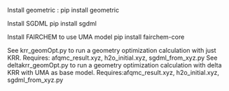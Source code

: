 Install geometric : 
pip install geometric

Install SGDML
pip install sgdml

Install FAIRCHEM to use UMA model
pip install fairchem-core

See krr_geomOpt.py to run a geometry optimization calculation with just KRR. Requires: afqmc_result.xyz, h2o_initial.xyz, sgdml_from_xyz.py
See deltakrr_geomOpt.py to run a geometry optimization calculation with delta KRR with UMA as base model. Requires:afqmc_result.xyz, h2o_initial.xyz, sgdml_from_xyz.py


